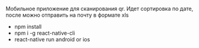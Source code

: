 Мобильное приложение для сканирования qr. Идет сортировка по дате, после можно отправить на почту в формате xls
- npm install
- npm i -g react-native-cli
- react-native run android or ios
